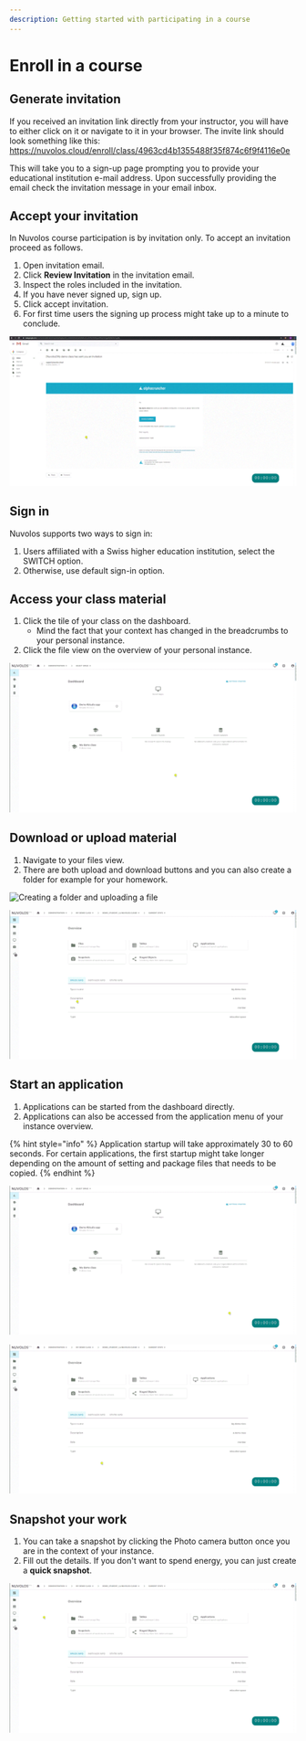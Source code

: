 ```yaml
---
description: Getting started with participating in a course
---
```


# Enroll in a course

## Generate invitation

If you received an invitation link directly from your instructor, you will have to either click on it or navigate to it in your browser. The invite link should look something like this: https://nuvolos.cloud/enroll/class/4963cd4b1355488f35f874c6f9f4116e0e

This will take you to a sign-up page prompting you to provide your educational institution e-mail address. Upon successfully providing the email check the invitation message in your email inbox.

## Accept your invitation

In Nuvolos course participation is by invitation only. To accept an invitation proceed as follows.

1. Open invitation email.
2. Click **Review Invitation** in the invitation email.
3. Inspect the roles included in the invitation.
4. If you have never signed up, sign up.
5. Click accept invitation.
6. For first time users the signing up process might take up to a minute to conclude.

![](../../.gitbook/assets/accept_invite_1_ed.gif)

## Sign in

Nuvolos supports two ways to sign in:

1. Users affiliated with a Swiss higher education institution, select the SWITCH option.
2. Otherwise, use default sign-in option.

## Access your class material

1. Click the tile of your class on the dashboard.
   * Mind the fact that your context has changed in the breadcrumbs to your personal instance.
2. Click the file view on the overview of your personal instance.

![Using the dashboard to quickly navigate to your class](../../.gitbook/assets/find_class_material_ed.gif)

## Download or upload material

1. Navigate to your files view.
2. There are both upload and download buttons and you can also create a folder for example for your homework.

![Creating a folder and uploading a file](../../.gitbook/assets/create_folder_upload_ed.gif)

![Downloading a file](../../.gitbook/assets/download_file_ed.gif)

## Start an application

1. Applications can be started from the dashboard directly.
2. Applications can also be accessed from the application menu of your instance overview.

{% hint style="info" %}
Application startup will take approximately 30 to 60 seconds. For certain applications, the first startup might take longer depending on the amount of setting and package files that needs to be copied. 
{% endhint %}

![Starting an app from your dashboard](../../.gitbook/assets/app_start_dashboard_ed.gif)

![Starting an app from your instance overview](../../.gitbook/assets/app_start_instance_ed.gif)

## Snapshot your work

1. You can take a snapshot by clicking the Photo camera button once you are in the context of your instance.
2. Fill out the details. If you don't want to spend energy, you can just create a **quick snapshot**.

![Creating a snapshot of your work](../../.gitbook/assets/snapshot_student_ed.gif)





